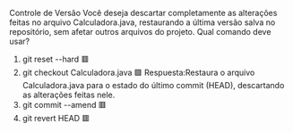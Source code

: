 Controle de Versão Você deseja descartar completamente as alterações feitas no arquivo Calculadora.java, restaurando a última versão salva no repositório, sem afetar outros arquivos do projeto. Qual comando deve usar?

1. git reset --hard 🟥
2. git checkout Calculadora.java 🟩 Respuesta:Restaura o arquivo Calculadora.java para o estado do último commit (HEAD), descartando as alterações feitas nele.
3. git commit --amend 🟥
4. git revert HEAD 🟥